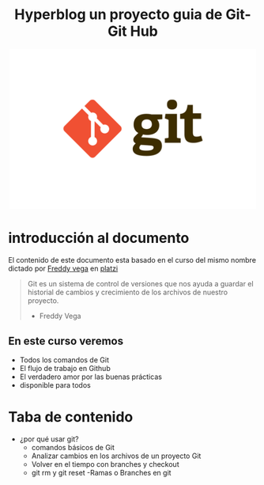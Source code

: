 <div align="center">
  <h1>Hyperblog un proyecto guia de Git-Git Hub</h1>
</div>

<div align="center"> 
  <img src="https://github.com/iswpeed/hyperblog/blob/main/imagenes/git%20imagen.png?raw" width="500">
</div>

# introducción al documento

El contenido de este documento esta basado en el curso del mismo nombre dictado por [Freddy vega](https://github.com/freddier) en [platzi](https://platzi.com/home)

>  Git es un sistema de control de versiones que nos ayuda a guardar el historial de cambios y crecimiento de los archivos de nuestro proyecto.
> - Freddy Vega

## En este curso veremos 
* Todos los comandos de Git
* El flujo de trabajo en Github
* El verdadero amor por las buenas pr&aacute;cticas
* disponible para todos 

# Taba de contenido
- ¿por qué usar git?
  - comandos básicos de Git
  - Analizar cambios en los archivos de un proyecto Git
  - Volver en el tiempo con branches y checkout
  - git rm y git reset
  -Ramas o Branches en git

